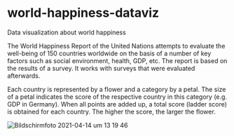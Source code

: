 # world-happiness-dataviz
Data visualization about world happiness


The World Happiness Report of the United Nations attempts to evaluate the well-being of 150 countries worldwide on the basis of a number of key factors such as social environment, health, GDP, etc. The report is based on the results of a survey. It works with surveys that were evaluated afterwards.

Each country is represented by a flower and a category by a petal. The size of a petal indicates the score of the respective country in this category (e.g. GDP in Germany). When all points are added up, a total score (ladder score) is obtained for each country. The higher the score, the larger the flower.


![Bildschirmfoto 2021-04-14 um 13 19 46](https://user-images.githubusercontent.com/64661338/114702234-19132280-9d24-11eb-90c9-e92eac6e6a73.png)
